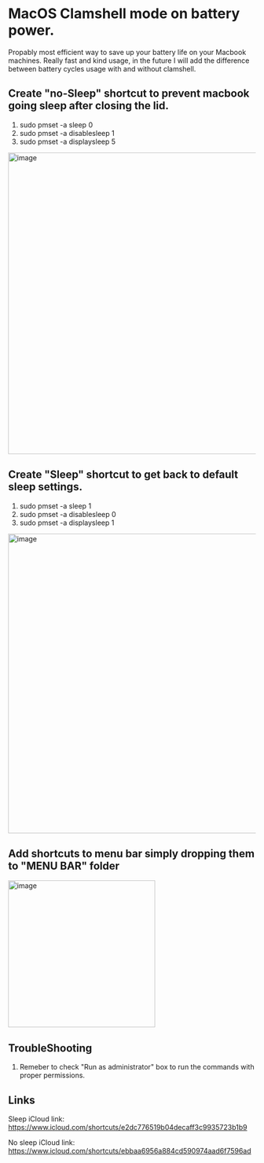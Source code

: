 # MacOS Clamshell mode on battery power.

Propably most efficient way to save up your battery life on your Macbook machines. Really fast and kind usage, in the future I will add the difference between battery cycles usage with and without clamshell.

## Create "no-Sleep" shortcut to prevent macbook going sleep after closing the lid.

  1. sudo pmset -a sleep 0
  2. sudo pmset -a disablesleep 1
  3. sudo pmset -a displaysleep 5

<img width="614" alt="image" src="https://github.com/skorupcia/clamshell_macos/assets/136620461/c4ddee7a-4cbc-407a-9494-0c1e59ebc5de">



## Create "Sleep" shortcut to get back to default sleep settings.

  1. sudo pmset -a sleep 1
  2. sudo pmset -a disablesleep 0
  3. sudo pmset -a displaysleep 1

<img width="610" alt="image" src="https://github.com/skorupcia/clamshell_macos/assets/136620461/44e569c4-79c7-420b-9638-564536907702">

## Add shortcuts to menu bar simply dropping them to "MENU BAR" folder

<img width="299" alt="image" src="https://github.com/skorupcia/clamshell_macos/assets/136620461/5ce4606b-d8fd-40fe-9f42-defb5a93e3a2">


## TroubleShooting

1. Remeber to check "Run as administrator" box to run the commands with proper permissions.

## Links

Sleep iCloud link: https://www.icloud.com/shortcuts/e2dc776519b04decaff3c9935723b1b9

No sleep iCloud link: https://www.icloud.com/shortcuts/ebbaa6956a884cd590974aad6f7596ad
